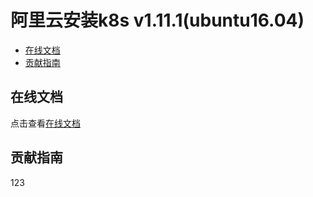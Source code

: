 # 阿里云安装k8s v1.11.1(ubuntu16.04)

- [在线文档](#在线文档)
- [贡献指南](#贡献指南)

## 在线文档

点击查看[在线文档](https://docs-k8s.codeforfun.cn/)

## 贡献指南

123